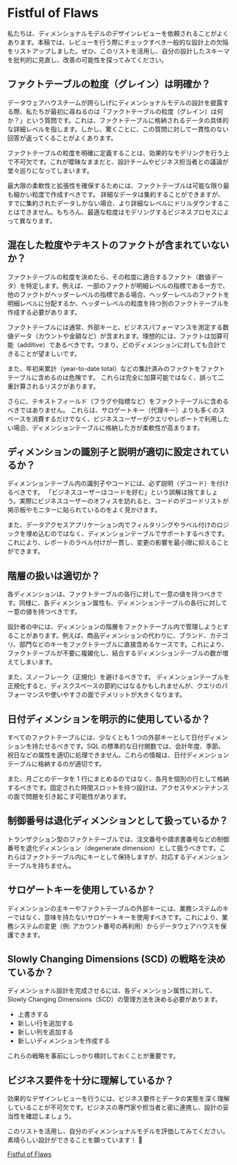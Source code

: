 # Fistful of Flaws

私たちは、ディメンショナルモデルのデザインレビューを依頼されることがよくあります。本稿では、レビューを行う際にチェックすべき一般的な設計上の欠陥をリストアップしました。ぜひ、このリストを活用し、自分の設計したスキーマを批判的に見直し、改善の可能性を探ってみてください。

## ファクトテーブルの粒度（グレイン）は明確か？

データウェアハウスチームが誇らしげにディメンショナルモデルの設計を披露する際、私たちが最初に尋ねるのは「ファクトテーブルの粒度（グレイン）は何か？」という質問です。これは、ファクトテーブルに格納されるデータの具体的な詳細レベルを指します。しかし、驚くことに、この質問に対して一貫性のない回答が返ってくることがよくあります。

ファクトテーブルの粒度を明確に定義することは、効果的なモデリングを行う上で不可欠です。これが曖昧なままだと、設計チームやビジネス担当者との議論が堂々巡りになってしまいます。

最大限の柔軟性と拡張性を確保するためには、ファクトテーブルは可能な限り最も細かい粒度で作成すべきです。 詳細なデータは集約することができますが、すでに集約されたデータしかない場合、より詳細なレベルにドリルダウンすることはできません。もちろん、最適な粒度はモデリングするビジネスプロセスによって異なります。

## 混在した粒度やテキストのファクトが含まれていないか？

ファクトテーブルの粒度を決めたら、その粒度に適合するファクト（数値データ）を特定します。例えば、一部のファクトが明細レベルの指標である一方で、他のファクトがヘッダーレベルの指標である場合、ヘッダーレベルのファクトを明細レベルに分配するか、ヘッダーレベルの粒度を持つ別のファクトテーブルを作成する必要があります。

ファクトテーブルには通常、外部キーと、ビジネスパフォーマンスを測定する数値データ（カウントや金額など）が含まれます。理想的には、ファクトは加算可能（additive）であるべきです。つまり、どのディメンションに対しても合計できることが望ましいです。

また、年初来累計（year-to-date total）などの集計済みのファクトをファクトテーブルに含めるのは危険です。 これらは完全に加算可能ではなく、誤って二重計算されるリスクがあります。

さらに、テキストフィールド（フラグや指標など）をファクトテーブルに含めるべきではありません。 これらは、サロゲートキー（代理キー）よりも多くのスペースを消費するだけでなく、ビジネスユーザーがクエリやレポートで利用したい場合、ディメンションテーブルに格納した方が柔軟性が高まります。

## ディメンションの識別子と説明が適切に設定されているか？

ディメンションテーブル内の識別子やコードには、必ず説明（デコード）を付けるべきです。 「ビジネスユーザーはコードを好む」という誤解は捨てましょう。実際にビジネスユーザーのオフィスを訪れると、コードのデコードリストが掲示板やモニターに貼られているのをよく見かけます。

また、データアクセスアプリケーション内でフィルタリングやラベル付けのロジックを埋め込むのではなく、ディメンションテーブルでサポートするべきです。 これにより、レポートのラベル付けが一貫し、変更の影響を最小限に抑えることができます。

## 階層の扱いは適切か？

各ディメンションは、ファクトテーブルの各行に対して一意の値を持つべきです。同様に、各ディメンション属性も、ディメンションテーブルの各行に対して一意の値を持つべきです。

設計者の中には、ディメンションの階層をファクトテーブル内で管理しようとすることがあります。例えば、商品ディメンションの代わりに、ブランド、カテゴリ、部門などのキーをファクトテーブルに直接含めるケースです。これにより、ファクトテーブルが不要に複雑化し、結合するディメンションテーブルの数が増えてしまいます。

また、スノーフレーク（正規化）を避けるべきです。 ディメンションテーブルを正規化すると、ディスクスペースの節約にはなるかもしれませんが、クエリのパフォーマンスや使いやすさの面でデメリットが大きくなります。

## 日付ディメンションを明示的に使用しているか？

すべてのファクトテーブルには、少なくとも 1 つの外部キーとして日付ディメンションを持たせるべきです。SQL の標準的な日付関数では、会計年度、季節、祝日などの属性を適切に処理できません。これらの情報は、日付ディメンションテーブルに格納するのが適切です。

また、月ごとのデータを 1 行にまとめるのではなく、各月を個別の行として格納するべきです。固定された時間スロットを持つ設計は、アクセスやメンテナンスの面で問題を引き起こす可能性があります。

## 制御番号は退化ディメンションとして扱っているか？

トランザクション型のファクトテーブルでは、注文番号や請求書番号などの制御番号を退化ディメンション（degenerate dimension）として扱うべきです。これらはファクトテーブル内にキーとして保持しますが、対応するディメンションテーブルを持ちません。

## サロゲートキーを使用しているか？

ディメンションの主キーやファクトテーブルの外部キーには、業務システムのキーではなく、意味を持たないサロゲートキーを使用すべきです。これにより、業務システムの変更（例: アカウント番号の再利用）からデータウェアハウスを保護できます。

## Slowly Changing Dimensions (SCD) の戦略を決めているか？

ディメンショナル設計を完成させるには、各ディメンション属性に対して、Slowly Changing Dimensions（SCD）の管理方法を決める必要があります。

- 上書きする
- 新しい行を追加する
- 新しい列を追加する
- 新しいディメンションを作成する

これらの戦略を事前にしっかり検討しておくことが重要です。

## ビジネス要件を十分に理解しているか？

効果的なデザインレビューを行うには、ビジネス要件とデータの実態を深く理解していることが不可欠です。ビジネスの専門家や担当者と密に連携し、設計の妥当性を確認しましょう。

このリストを活用し、自分のディメンショナルモデルを評価してみてください。素晴らしい設計ができることを願っています！ 🚀

[Fistful of Flaws](https://www.kimballgroup.com/2003/10/fistful-of-flaws/)
